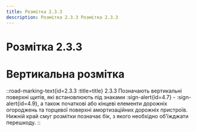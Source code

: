 ```yaml
---
title: Розмітка 2.3.3
description: Розмітка 2.3.3 Розмітка 2.3.3
---
```

# Розмітка 2.3.3
# Вертикальна розмітка
::road-marking-text{id=2.3.3 :title=title}
2.3.3 Позначають вертикальні поверхні щитів, які встановлюють під знаками :sign-alert{id=4.7} - :sign-alert{id=4.9}, а також початкові або кінцеві елементи дорожніх огороджень та торцевої поверхні амортизаційних дорожніх пристроїв.
Нижній край смуг розмітки позначає бік, з якого необхідно об’їжджати перешкоду.
::